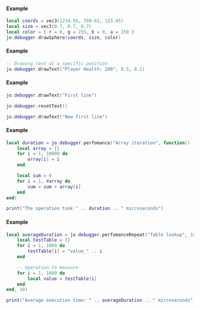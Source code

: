 <!-- #region client|jo.debugger.drawSphere -->
#### Example
```lua
local coords = vec3(1234.56, 789.01, 123.45)
local size = vec3(0.7, 0.7, 0.7)
local color = { r = 0, g = 255, b = 0, a = 150 }
jo.debugger.drawSphere(coords, size, color)

```
<!-- #endregion client|jo.debugger.drawSphere -->


<!-- #region client|jo.debugger.drawText -->
#### Example
```lua
-- Drawing text at a specific position
jo.debugger.drawText("Player Health: 100", 0.5, 0.2)

```
<!-- #endregion client|jo.debugger.drawText -->


<!-- #region client|jo.debugger.resetText -->
#### Example
```lua
jo.debugger.drawText("First line")

jo.debugger.resetText()

jo.debugger.drawText("New first line")

```
<!-- #endregion client|jo.debugger.resetText -->


<!-- #region shared|jo.debugger.perfomance -->
#### Example
```lua
local duration = jo.debugger.perfomance("Array iteration", function()
    local array = {}
    for i = 1, 10000 do
        array[i] = i
    end

    local sum = 0
    for i = 1, #array do
        sum = sum + array[i]
    end
end)

print("The operation took " .. duration .. " microseconds")

```
<!-- #endregion shared|jo.debugger.perfomance -->


<!-- #region shared|jo.debugger.perfomanceRepeat -->
#### Example
```lua
local averageDuration = jo.debugger.perfomanceRepeat("Table lookup", 100, function()
    local testTable = {}
    for i = 1, 1000 do
        testTable[i] = "value_" .. i
    end

    -- Operation to measure
    for i = 1, 1000 do
        local value = testTable[i]
    end
end, 10)

print("Average execution time: " .. averageDuration .. " microseconds")

```
<!-- #endregion shared|jo.debugger.perfomanceRepeat -->

